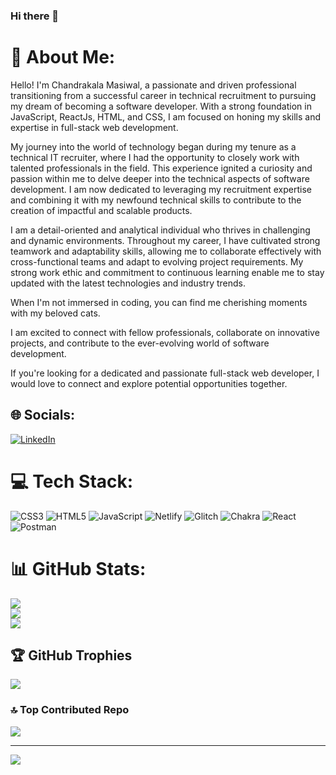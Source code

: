 ### Hi there 👋

# 💫 About Me:
Hello! I'm Chandrakala Masiwal, a passionate and driven professional transitioning from a successful career in technical recruitment to pursuing my dream of becoming a software developer. With a strong foundation in JavaScript, ReactJs, HTML, and CSS, I am focused on honing my skills and expertise in full-stack web development.

My journey into the world of technology began during my tenure as a technical IT recruiter, where I had the opportunity to closely work with talented professionals in the field. This experience ignited a curiosity and passion within me to delve deeper into the technical aspects of software development. I am now dedicated to leveraging my recruitment expertise and combining it with my newfound technical skills to contribute to the creation of impactful and scalable products.

I am a detail-oriented and analytical individual who thrives in challenging and dynamic environments. Throughout my career, I have cultivated strong teamwork and adaptability skills, allowing me to collaborate effectively with cross-functional teams and adapt to evolving project requirements. My strong work ethic and commitment to continuous learning enable me to stay updated with the latest technologies and industry trends.

When I'm not immersed in coding, you can find me cherishing moments with my beloved cats.

I am excited to connect with fellow professionals, collaborate on innovative projects, and contribute to the ever-evolving world of software development. 

If you're looking for a dedicated and passionate full-stack web developer, I would love to connect and explore potential opportunities together.


## 🌐 Socials:
[![LinkedIn](https://img.shields.io/badge/LinkedIn-%230077B5.svg?logo=linkedin&logoColor=white)](https://linkedin.com/in/https://www.linkedin.com/in/masiwal-chandrakala/) 

# 💻 Tech Stack:
![CSS3](https://img.shields.io/badge/css3-%231572B6.svg?style=plastic&logo=css3&logoColor=white) ![HTML5](https://img.shields.io/badge/html5-%23E34F26.svg?style=plastic&logo=html5&logoColor=white) ![JavaScript](https://img.shields.io/badge/javascript-%23323330.svg?style=plastic&logo=javascript&logoColor=%23F7DF1E) ![Netlify](https://img.shields.io/badge/netlify-%23000000.svg?style=plastic&logo=netlify&logoColor=#00C7B7) ![Glitch](https://img.shields.io/badge/glitch-%233333FF.svg?style=plastic&logo=glitch&logoColor=white) ![Chakra](https://img.shields.io/badge/chakra-%234ED1C5.svg?style=plastic&logo=chakraui&logoColor=white) ![React](https://img.shields.io/badge/react-%2320232a.svg?style=plastic&logo=react&logoColor=%2361DAFB) ![Postman](https://img.shields.io/badge/Postman-FF6C37?style=plastic&logo=postman&logoColor=white)
# 📊 GitHub Stats:
![](https://github-readme-stats.vercel.app/api?username=chandrakalaM08&theme=dark&hide_border=false&include_all_commits=true&count_private=true)<br/>
![](https://github-readme-streak-stats.herokuapp.com/?user=chandrakalaM08&theme=dark&hide_border=false)<br/>
![](https://github-readme-stats.vercel.app/api/top-langs/?username=chandrakalaM08&theme=dark&hide_border=false&include_all_commits=true&count_private=true&layout=compact)

## 🏆 GitHub Trophies
![](https://github-profile-trophy.vercel.app/?username=chandrakalaM08&theme=darkhub&no-frame=true&no-bg=false&margin-w=4)

### 🔝 Top Contributed Repo
![](https://github-contributor-stats.vercel.app/api?username=chandrakalaM08&limit=5&theme=dark&combine_all_yearly_contributions=true)

---
[![](https://visitcount.itsvg.in/api?id=chandrakalaM08&icon=8&color=0)](https://visitcount.itsvg.in)

<!-- Proudly created with GPRM ( https://gprm.itsvg.in ) -->
